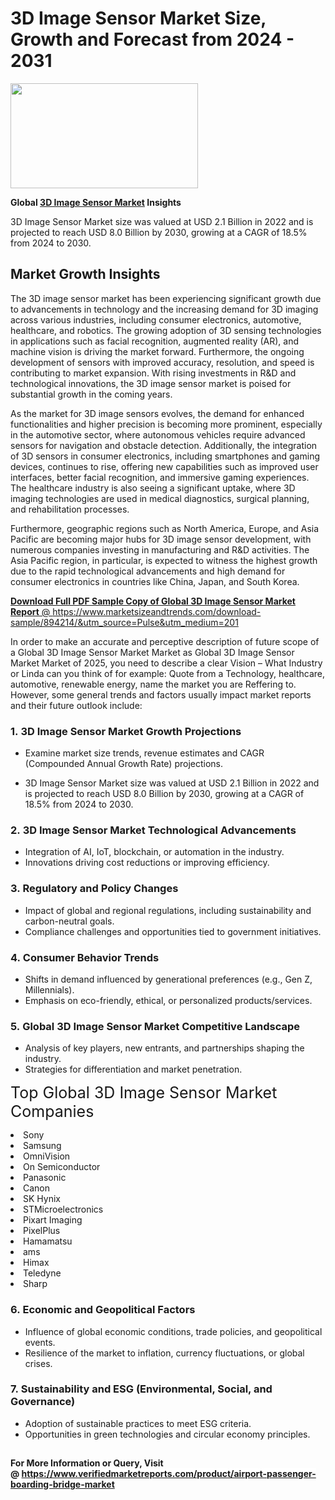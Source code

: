 <H1>3D Image Sensor Market Size, Growth and Forecast from 2024 - 2031</H1><img class="aligncenter size-medium wp-image-584254" src="https://thirdeyenews.in/wp-content/uploads/2024/09/Global-Market-Research-300x168.jpeg" alt="" width="300" height="168" /><p><strong>Global&nbsp;<a href="https://www.marketsizeandtrends.com/download-sample/894214/&amp;utm_source=Pulse&amp;utm_medium=201">3D Image Sensor Market</a> Insights</strong></p><p>3D Image Sensor Market size was valued at USD 2.1 Billion in 2022 and is projected to reach USD 8.0 Billion by 2030, growing at a CAGR of 18.5% from 2024 to 2030.</p><p><h2>Market Growth Insights</h2> <p>The 3D image sensor market has been experiencing significant growth due to advancements in technology and the increasing demand for 3D imaging across various industries, including consumer electronics, automotive, healthcare, and robotics. The growing adoption of 3D sensing technologies in applications such as facial recognition, augmented reality (AR), and machine vision is driving the market forward. Furthermore, the ongoing development of sensors with improved accuracy, resolution, and speed is contributing to market expansion. With rising investments in R&D and technological innovations, the 3D image sensor market is poised for substantial growth in the coming years.</p> <p><a href="download-sample-link"></a></p> <p>As the market for 3D image sensors evolves, the demand for enhanced functionalities and higher precision is becoming more prominent, especially in the automotive sector, where autonomous vehicles require advanced sensors for navigation and obstacle detection. Additionally, the integration of 3D sensors in consumer electronics, including smartphones and gaming devices, continues to rise, offering new capabilities such as improved user interfaces, better facial recognition, and immersive gaming experiences. The healthcare industry is also seeing a significant uptake, where 3D imaging technologies are used in medical diagnostics, surgical planning, and rehabilitation processes.</p> <p>Furthermore, geographic regions such as North America, Europe, and Asia Pacific are becoming major hubs for 3D image sensor development, with numerous companies investing in manufacturing and R&D activities. The Asia Pacific region, in particular, is expected to witness the highest growth due to the rapid technological advancements and high demand for consumer electronics in countries like China, Japan, and South Korea.</p> <p><a href="get-more-link"></p><p><span class=""><strong>Download Full PDF Sample Copy of Global 3D Image Sensor Market Report</strong> @ <a href="https://www.marketsizeandtrends.com/download-sample/894214/&amp;utm_source=Pulse&amp;utm_medium=201" target="_blank">https://www.marketsizeandtrends.com/download-sample/894214/&amp;utm_source=Pulse&amp;utm_medium=201</a></span></p><p>In order to make an accurate and perceptive description of future scope of a Global&nbsp;3D Image Sensor Market Market as Global&nbsp;3D Image Sensor Market Market of 2025, you need to describe a clear Vision &ndash; What Industry or Linda can you think of for example: Quote from a Technology, healthcare, automotive, renewable energy, name the market you are Reffering to. However, some general trends and factors usually impact market reports and their future outlook include:</p><h3>1.&nbsp;<strong>3D Image Sensor Market Growth Projections</strong></h3><ul><li>Examine market size trends, revenue estimates and CAGR (Compounded Annual Growth Rate) projections.</li><li><p>3D Image Sensor Market size was valued at USD 2.1 Billion in 2022 and is projected to reach USD 8.0 Billion by 2030, growing at a CAGR of 18.5% from 2024 to 2030.</p></li></ul><h3>2.&nbsp;<strong>3D Image Sensor Market Technological Advancements</strong></h3><ul><li>Integration of AI, IoT, blockchain, or automation in the industry.</li><li>Innovations driving cost reductions or improving efficiency.</li></ul><h3>3.&nbsp;<strong>Regulatory and Policy Changes</strong></h3><ul><li>Impact of global and regional regulations, including sustainability and carbon-neutral goals.</li><li>Compliance challenges and opportunities tied to government initiatives.</li></ul><h3>4.&nbsp;<strong>Consumer Behavior Trends</strong></h3><ul><li>Shifts in demand influenced by generational preferences (e.g., Gen Z, Millennials).</li><li>Emphasis on eco-friendly, ethical, or personalized products/services.</li></ul><h3>5.&nbsp;<strong>Global 3D Image Sensor Market Competitive Landscape</strong></h3><ul><li>Analysis of key players, new entrants, and partnerships shaping the industry.</li><li>Strategies for differentiation and market penetration.</li></ul><p data-pm-slice="1 1 []"><span style="color: inherit; font-family: inherit; font-size: 25px;">Top Global 3D Image Sensor Market Companies</span></p><div class="" data-test-id=""><p><li>Sony</li><li> Samsung</li><li> OmniVision</li><li> On Semiconductor</li><li> Panasonic</li><li> Canon</li><li> SK Hynix</li><li> STMicroelectronics</li><li> Pixart Imaging</li><li> PixelPlus</li><li> Hamamatsu</li><li> ams</li><li> Himax</li><li> Teledyne</li><li> Sharp</li></p></div><h3>6.&nbsp;<strong>Economic and Geopolitical Factors</strong></h3><ul><li>Influence of global economic conditions, trade policies, and geopolitical events.</li><li>Resilience of the market to inflation, currency fluctuations, or global crises.</li></ul><h3>7.&nbsp;<strong>Sustainability and ESG (Environmental, Social, and Governance)</strong></h3><ul><li>Adoption of sustainable practices to meet ESG criteria.</li><li>Opportunities in green technologies and circular economy principles.</li></ul><h2><strong style="font-size: 14px;">For More Information or Query, Visit @&nbsp;</strong><a style="background-color: #ffffff; font-size: 14px;" href="https://www.marketsizeandtrends.com/report/3d-image-sensor-market/" target="_blank">https://www.verifiedmarketreports.com/product/airport-passenger-boarding-bridge-market</a></h2>